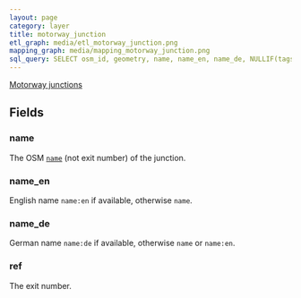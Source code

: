 ```yaml
---
layout: page
category: layer
title: motorway_junction
etl_graph: media/etl_motorway_junction.png
mapping_graph: media/mapping_motorway_junction.png
sql_query: SELECT osm_id, geometry, name, name_en, name_de, NULLIF(tags->'name_int', '') AS "name_int", NULLIF(tags->'name:latin', '') AS "name:latin", NULLIF(tags->'name:nonlatin', '') AS "name:nonlatin", ref FROM layer_motorway_junction(ST_SetSRID('BOX3D(-20037508.34 -20037508.34, 20037508.34 20037508.34)'::box3d, 3857 ), 14, 1)
---
```

[Motorway junctions](http://wiki.openstreetmap.org/wiki/Tag:highway%3Dmotorway_junction)

## Fields

### name

The OSM [`name`](http://wiki.openstreetmap.org/wiki/Key:name) (not exit number) of the junction.

### name_en

English name `name:en` if available, otherwise `name`.

### name_de

German name `name:de` if available, otherwise `name` or `name:en`.

### ref

The exit number.


